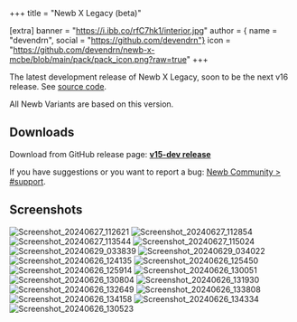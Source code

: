 +++
title = "Newb X Legacy (beta)"

[extra]
banner = "https://i.ibb.co/rfC7hk1/interior.jpg"
author = { name = "devendrn", social = "https://github.com/devendrn"}
icon = "https://github.com/devendrn/newb-x-mcbe/blob/main/pack/pack_icon.png?raw=true"
+++

The latest development release of Newb X Legacy, soon to be the next v16 release.
See [source code](https://github.com/devendrn/newb-x-mcbe).

All Newb Variants are based on this version.

## Downloads

Download from GitHub release page: **[v15-dev release](https://github.com/devendrn/newb-x-mcbe/releases/tag/v15-dev)**

If you have suggestions or you want to report a bug: [Newb Community > #support](https://discord.com/channels/844591537430069279/1125004721585934356).

## Screenshots

![Screenshot_20240627_112621](https://github.com/devendrn/newb-shader/assets/91605478/c1280bee-2ff1-4543-959a-a1d6a134d6e1)
![Screenshot_20240627_112854](https://github.com/devendrn/newb-shader/assets/91605478/cd9e3a30-adcb-49ab-8d1e-9fd7438b4276)
![Screenshot_20240627_113544](https://github.com/devendrn/newb-shader/assets/91605478/c81eb062-a235-47dc-b809-0e7089c0cb09)
![Screenshot_20240627_115024](https://github.com/devendrn/newb-shader/assets/91605478/dab1462b-9ec1-4b5f-84e3-40108d369612)
![Screenshot_20240629_033839](https://github.com/devendrn/newb-shader/assets/91605478/6121fb10-2fa5-4435-9970-0d3a38dcbbe1)
![Screenshot_20240629_034022](https://github.com/devendrn/newb-shader/assets/91605478/a6c0ef4a-7bfb-49a4-a723-2349fbbe9e91)
![Screenshot_20240626_124135](https://github.com/devendrn/newb-shader/assets/91605478/c5db1e38-714f-4b39-9bbc-701b85b6f03f)
![Screenshot_20240626_125450](https://github.com/devendrn/newb-shader/assets/91605478/8e90204a-27d3-44f9-acc4-54471623e2d8)
![Screenshot_20240626_125914](https://github.com/devendrn/newb-shader/assets/91605478/545f9cf1-9e08-451c-81a9-a19c53bdf418)
![Screenshot_20240626_130051](https://github.com/devendrn/newb-shader/assets/91605478/795bf17f-3a92-4ba3-a3df-d3ad8adcce3e)
![Screenshot_20240626_130804](https://github.com/devendrn/newb-shader/assets/91605478/13a17496-7b2e-4443-9c64-6e23d96689e2)
![Screenshot_20240626_131930](https://github.com/devendrn/newb-shader/assets/91605478/f48379fd-2e39-493b-9ae8-686890e75b50)
![Screenshot_20240626_132649](https://github.com/devendrn/newb-shader/assets/91605478/276558c4-436d-42b3-af38-563083edaf42)
![Screenshot_20240626_133808](https://github.com/devendrn/newb-shader/assets/91605478/e3bfe946-f37e-43da-94c8-141f2aedf726)
![Screenshot_20240626_134158](https://github.com/devendrn/newb-shader/assets/91605478/189e3220-3a61-4a1c-a497-c935f4bae93f)
![Screenshot_20240626_134334](https://github.com/devendrn/newb-shader/assets/91605478/6dd8918b-9d3f-49d7-b62e-ba735384ff6c)
![Screenshot_20240626_130523](https://github.com/devendrn/newb-shader/assets/91605478/ffabb291-e46f-4f50-99cb-38c1ef2b7232)
